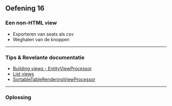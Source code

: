 ## Oefening 16
### Een non-HTML view

* Exporteren van seats als csv
* Weghalen van de knoppen

----

### Tips & Revelante documentatie

* [Building views - EntityViewProcessor](https://across-docs.foreach.be/across-site/production/entity-module/3.2.0/building-views/index.html#_dispatchingentityviewfactory_and_entityviewprocessor)
* [List views](https://across-docs.foreach.be/across-site/production/entity-module/3.2.0/building-views/list-view.html#_customizing_a_list_view)
* [SortableTableRenderingViewProcessor](https://across-docs.foreach.be/across-site/production/entity-module/3.2.0/services-and-components/default-entityviewprocessors.html)

----

### Oplossing

